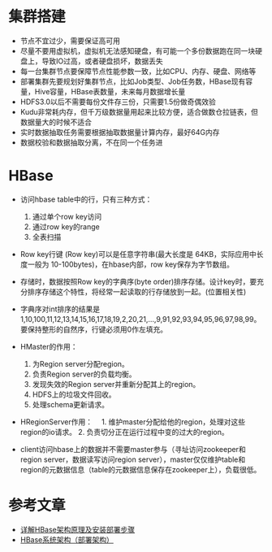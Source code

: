 # 集群搭建

* 节点不宜过少，需要保证高可用
* 尽量不要用虚拟机，虚拟机无法感知硬盘，有可能一个多份数据跑在同一块硬盘上，导致IO过高，或者硬盘损坏，数据丢失
* 每一台集群节点要保障节点性能参数一致，比如CPU、内存、硬盘、网络等
* 部署集群先要规划好集群节点，比如Job类型、Job任务数，HBase现有容量，Hive容量，HBase表数量，未来每月数据增长量
* HDFS3.0以后不需要每份文件存三份，只需要1.5份做奇偶效验
* Kudu非常耗内存，但千万级数据量用起来比较方便，适合做数仓拉链表，但数据量大的时候不适合
* 实时数据抽取任务需要根据抽取数据量计算内存，最好64G内存
* 数据校验和数据抽取分离，不在同一个任务进

# HBase
* 访问hbase table中的行，只有三种方式：
  1. 通过单个row key访问
  2. 通过row key的range
  3. 全表扫描

* Row key行键 (Row key)可以是任意字符串(最大长度是 64KB，实际应用中长度一般为 10-100bytes)，在hbase内部，row key保存为字节数组。
* 存储时，数据按照Row key的字典序(byte order)排序存储。设计key时，要充分排序存储这个特性，将经常一起读取的行存储放到一起。(位置相关性)
* 字典序对int排序的结果是1,10,100,11,12,13,14,15,16,17,18,19,2,20,21,…,9,91,92,93,94,95,96,97,98,99。要保持整形的自然序，行键必须用0作左填充。 

* HMaster的作用： 
  1. 为Region server分配region。 
  2. 负责Region server的负载均衡。
  3. 发现失效的Region server并重新分配其上的region。
  4. HDFS上的垃圾文件回收。
  5. 处理schema更新请求。

* HRegionServer作用： 
　1. 维护master分配给他的region，处理对这些region的io请求。
  2. 负责切分正在运行过程中变的过大的region。

* client访问hbase上的数据并不需要master参与（寻址访问zookeeper和region server，数据读写访问region server），master仅仅维护table和region的元数据信息（table的元数据信息保存在zookeeper上），负载很低。


# 参考文章
 * [详解HBase架构原理及安装部署步骤] 
 * [HBase系统架构（部署架构）]

[详解HBase架构原理及安装部署步骤]: https://blog.csdn.net/zmx729618/article/details/55045370
[HBase系统架构（部署架构）]: https://blog.csdn.net/f1550804/article/details/88379664
